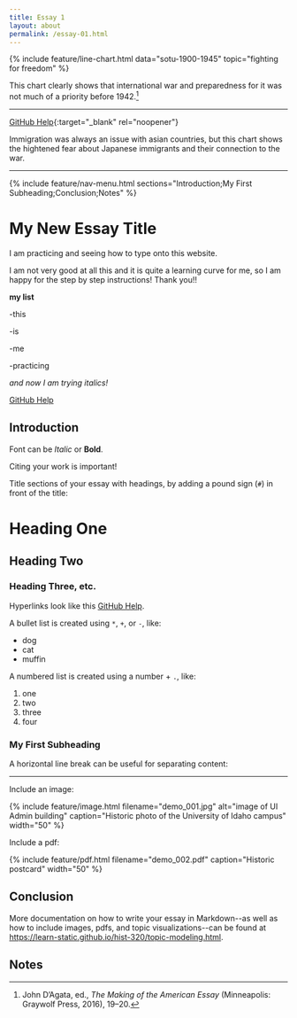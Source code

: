 ```yaml
---
title: Essay 1
layout: about
permalink: /essay-01.html
---
```


{% include feature/line-chart.html data="sotu-1900-1945" topic="fighting for freedom" %}

This chart clearly shows that international war and preparedness for it was not much of a priority before 1942.[^1] 

---

[GitHub Help](https://help.github.com/){:target="_blank" rel="noopener"}

Immigration was always an issue with asian countries, but this chart shows the hightened fear about Japanese immigrants and their connection to the war. 

---

{% include feature/nav-menu.html sections="Introduction;My First Subheading;Conclusion;Notes" %}

# My New Essay Title

I am practicing and seeing how to type onto this website.

I am not very good at all this and it is quite a learning curve for me, so I am happy for the step by step instructions! Thank you!!

**my list**

-this

-is

-me

-practicing

*and now I am trying italics!*

[GitHub Help](http://help.github.com/)

## Introduction

Font can be *Italic* or **Bold**.

Citing your work is important! 

Title sections of your essay with headings, by adding a pound sign (`#`) in front of the title:

# Heading One

## Heading Two

### Heading Three, etc.

Hyperlinks look like this [GitHub Help](https://help.github.com/).

A bullet list is created using `*`, `+`, or `-`, like:

- dog
- cat
- muffin

A numbered list is created using a number + `.`, like:

1. one
2. two
6. three
2. four

### My First Subheading

A horizontal line break can be useful for separating content:

----

Include an image:

{% include feature/image.html filename="demo_001.jpg" alt="image of UI Admin building" caption="Historic photo of the University of Idaho campus" width="50" %}

Include a pdf:

{% include feature/pdf.html filename="demo_002.pdf" caption="Historic postcard" width="50" %}

## Conclusion

More documentation on how to write your essay in Markdown--as well as how to include images, pdfs, and topic visualizations--can be found at <https://learn-static.github.io/hist-320/topic-modeling.html>.

## Notes

[^1]: John D’Agata, ed., *The Making of the American Essay* (Minneapolis: Graywolf Press, 2016), 19–20.

